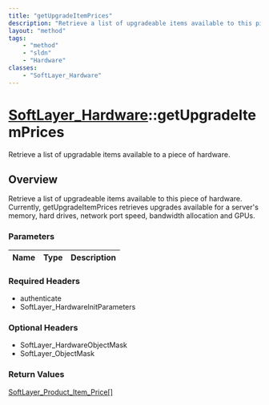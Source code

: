 ```yaml
---
title: "getUpgradeItemPrices"
description: "Retrieve a list of upgradeable items available to this piece of hardware. Currently, getUpgradeItemPrices retrieves upgr... "
layout: "method"
tags:
    - "method"
    - "sldn"
    - "Hardware"
classes:
    - "SoftLayer_Hardware"
---
```

# [SoftLayer_Hardware](/reference/services/SoftLayer_Hardware)::getUpgradeItemPrices

Retrieve a list of upgradable items available to a piece of hardware.


## Overview 
Retrieve a list of upgradeable items available to this piece of hardware. Currently, getUpgradeItemPrices retrieves upgrades available for a server's memory, hard drives, network port speed, bandwidth allocation and GPUs. 

### Parameters 
|Name | Type | Description |
| --- | --- | --- |


### Required Headers
* authenticate
* SoftLayer_HardwareInitParameters

### Optional Headers
* SoftLayer_HardwareObjectMask
* SoftLayer_ObjectMask

### Return Values
<a href='/reference/datatypes/SoftLayer_Product_Item_Price'>SoftLayer_Product_Item_Price[] </a>

